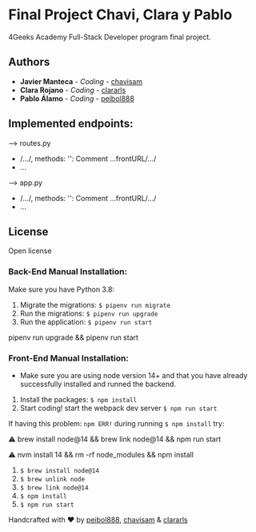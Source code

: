 # Final Project Chavi, Clara y Pablo

4Geeks Academy Full-Stack Developer program final project.

## Authors

* **Javier Manteca** - *Coding* - [chavisam](https://github.com/chavisam)
* **Clara Rojano** - *Coding* - [clararls](https://github.com/clararls)
* **Pablo Álamo** - *Coding* - [peibol888](https://github.com/peibol888)

## Implemented endpoints:

--> routes.py
  - /.../, methods: '': Comment ...frontURL/.../
  - ...

--> app.py
  - /.../, methods: '': Comment ...frontURL/.../
  - ...

## License

Open license

### Back-End Manual Installation:

Make sure you have Python 3.8:

1. Migrate the migrations: `$ pipenv run migrate`
2. Run the migrations: `$ pipenv run upgrade`
3. Run the application: `$ pipenv run start`

pipenv run upgrade && pipenv run start

### Front-End Manual Installation:

- Make sure you are using node version 14+ and that you have already successfully installed and runned the backend.

1. Install the packages: `$ npm install`
2. Start coding! start the webpack dev server `$ npm run start`

If having this problem: `npm ERR!` during running `$ npm install` try:

 ⚠️ brew install node@14 && brew link node@14 && npm run start

 ⚠️ nvm install 14 && rm -rf node_modules && npm install

1. `$ brew install node@14`
2. `$ brew unlink node`
3. `$ brew link node@14`
4. `$ npm install`
5. `$ npm run start`

Handcrafted with ❤️ by [peibol888](https://github.com/peibol888), [chavisam](https://github.com/chavisam) & [clararls](https://github.com/clararls)